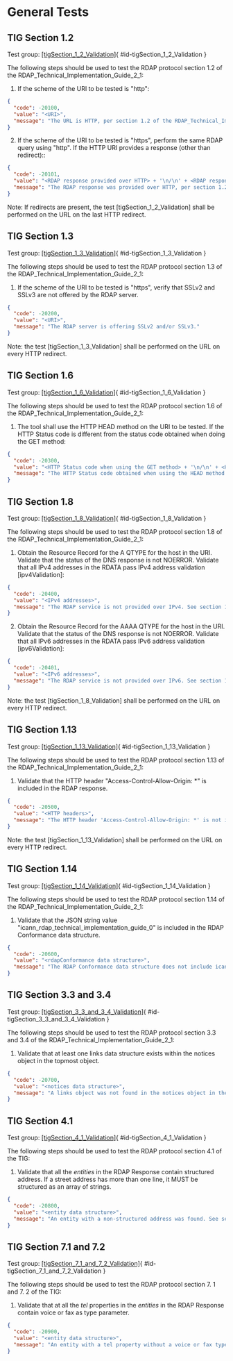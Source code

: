 # General Tests

## TIG Section 1.2

Test group: [[tigSection_1_2_Validation]](#id-tigSection_1_2_Validation){ #id-tigSection_1_2_Validation }

The following steps should be used to test the RDAP protocol section 1.2 of the  RDAP_Technical_Implementation_Guide_2_1:

1. If the scheme of the URI to be tested is "http":
``` json
{
  "code": -20100,
  "value": "<URI>",
  "message": "The URL is HTTP, per section 1.2 of the RDAP_Technical_Implementation_Guide_2_1 shall be HTTPS only."
}
```
2. If the scheme of the URI to be tested is "https", perform the same RDAP query using "http". If the HTTP URI provides a response (other than redirect)::
``` json
{
  "code": -20101,
  "value": "<RDAP response provided over HTTP> + '\n/\n' + <RDAP response provided over HTTPS>",
  "message": "The RDAP response was provided over HTTP, per section 1.2 of the RDAP_Technical_Implementation_Guide_2_1 shall be HTTPS only."
}
```

Note: If redirects are present, the test [tigSection_1_2_Validation] shall be performed  on the URL on the last HTTP redirect.

## TIG Section 1.3

Test group: [[tigSection_1_3_Validation]](#id-tigSection_1_3_Validation){ #id-tigSection_1_3_Validation }

The following steps should be used to test the RDAP protocol section 1.3 of the  RDAP_Technical_Implementation_Guide_2_1:

1. If the scheme of the URI to be tested is "https", verify that SSLv2 and SSLv3 are not offered by the RDAP server.
``` json
{
  "code": -20200,
  "value": "<URI>",
  "message": "The RDAP server is offering SSLv2 and/or SSLv3."
}
```

Note: the test [tigSection_1_3_Validation] shall be performed on the URL on every HTTP  redirect.

## TIG Section 1.6

Test group: [[tigSection_1_6_Validation]](#id-tigSection_1_6_Validation){ #id-tigSection_1_6_Validation }

The following steps should be used to test the RDAP protocol section 1.6 of the RDAP_Technical_Implementation_Guide_2_1:

1. The tool shall use the HTTP HEAD method on the URI to be tested. If the HTTP Status code is different from the status code obtained when doing the GET method:
``` json
{
  "code": -20300,
  "value": "<HTTP Status code when using the GET method> + '\n/\n' + <HTTP Status code when using the HEAD method>",
  "message": "The HTTP Status code obtained when using the HEAD method is different from the GET method. See section 1.6 of the RDAP_Technical_Implementation_Guide_2_1."
}
```

## TIG Section 1.8

Test group: [[tigSection_1_8_Validation]](#id-tigSection_1_8_Validation){ #id-tigSection_1_8_Validation }

The following steps should be used to test the RDAP protocol section 1.8 of the  RDAP_Technical_Implementation_Guide_2_1:

1. Obtain the Resource Record for the A QTYPE for the host in the URI. Validate that the status of the DNS response is not NOERROR. Validate that all IPv4 addresses in the RDATA pass IPv4 address validation [ipv4Validation]:
``` json
{
  "code": -20400,
  "value": "<IPv4 addresses>",
  "message": "The RDAP service is not provided over IPv4. See section 1.8 of the RDAP_Technical_Implementation_Guide_2_1."
}
```
2. Obtain the Resource Record for the AAAA QTYPE for the host in the URI. Validate that the status of the DNS response is not NOERROR. Validate that all IPv6 addresses in the RDATA pass IPv6 address validation [ipv6Validation]:
``` json
{
  "code": -20401,
  "value": "<IPv6 addresses>",
  "message": "The RDAP service is not provided over IPv6. See section 1.8 of the RDAP_Technical_Implementation_Guide_2_1."
}
```

Note: the test [tigSection_1_8_Validation] shall be performed on the URL on every HTTP redirect.

## TIG Section 1.13

Test group: [[tigSection_1_13_Validation]](#id-tigSection_1_13_Validation){ #id-tigSection_1_13_Validation }

The following steps should be used to test the RDAP protocol section 1.13 of the RDAP_Technical_Implementation_Guide_2_1:

1. Validate that the HTTP header "Access-Control-Allow-Origin: *" is included in the RDAP response.
``` json
{
  "code": -20500,
  "value": "<HTTP headers>",
  "message": "The HTTP header 'Access-Control-Allow-Origin: *' is not included in the HTTP headers. See section 1.13 of the RDAP_Technical_Implementation_Guide_2_1."
}
```

Note: the test [tigSection_1_13_Validation] shall be performed on the URL on every HTTP redirect.

## TIG Section 1.14

Test group: [[tigSection_1_14_Validation]](#id-tigSection_1_14_Validation){ #id-tigSection_1_14_Validation }

The following steps should be used to test the RDAP protocol section 1.14 of the RDAP_Technical_Implementation_Guide_2_1:

1. Validate that the JSON string value "icann_rdap_technical_implementation_guide_0" is included in the RDAP Conformance data structure.
``` json
{
  "code": -20600,
  "value": "<rdapConformance data structure>",
  "message": "The RDAP Conformance data structure does not include icann_rdap_technical_implementation_guide_0. See section 1.14 of the RDAP_Technical_Implementation_Guide_2_1."
}
```

## TIG Section 3.3 and 3.4

Test group: [[tigSection_3_3_and_3_4_Validation]](#id-tigSection_3_3_and_3_4_Validation){ #id-tigSection_3_3_and_3_4_Validation }

The following steps should be used to test the RDAP protocol section 3.3 and 3.4 of the RDAP_Technical_Implementation_Guide_2_1:

1. Validate that at least one links data structure exists within the notices object in the topmost object.
``` json
{
  "code": -20700,
  "value": "<notices data structure>",
  "message": "A links object was not found in the notices object in the topmost object. See section 3.3 and 3.4 of the RDAP_Technical_Implementation_Guide_2_1."
}
```

## TIG Section 4.1

Test group: [[tigSection_4_1_Validation]](#id-tigSection_4_1_Validation){ #id-tigSection_4_1_Validation }

The following steps should be used to test the RDAP protocol section 4.1 of the TIG:

1. Validate that all the _entities_ in the RDAP Response contain structured address. If a street address has more than one line, it MUST be structured as an array of strings.
``` json
{
  "code": -20800,
  "value": "<entity data structure>",
  "message": "An entity with a non-structured address was found. See section 4.1 of the TIG."
}
```

## TIG Section 7.1 and 7.2

Test group: [[tigSection_7_1_and_7_2_Validation]](#id-tigSection_7_1_and_7_2_Validation){ #id-tigSection_7_1_and_7_2_Validation }

The following steps should be used to test the RDAP protocol section 7. 1 and 7. 2 of the TIG:

1. Validate that at all the _tel_ properties in the _entities_ in the RDAP Response contain voice or fax as type parameter.
``` json
{
  "code": -20900,
  "value": "<entity data structure>",
  "message": "An entity with a tel property without a voice or fax type was found. See section 7.1 and 7.2 of the TIG."
}
```

